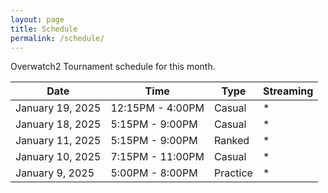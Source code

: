 ```yaml
---
layout: page
title: Schedule
permalink: /schedule/
---
```


Overwatch2 Tournament schedule for this month.

| Date    | Time | Type | Streaming |
| -------- | ------- |  -------- | ------- |
| January 19, 2025 | 12:15PM - 4:00PM     | Casual | * |
| January 18, 2025 | 5:15PM - 9:00PM     | Casual | * |
| January 11, 2025 | 5:15PM - 9:00PM     | Ranked | * |
| January 10, 2025  | 7:15PM - 11:00PM    | Casual | * |
| January 9, 2025  | 5:00PM - 8:00PM    | Practice | * |
